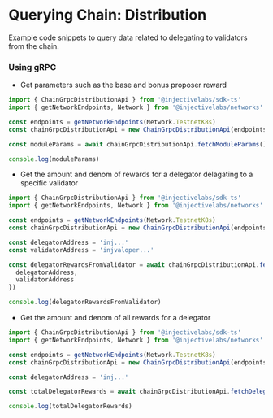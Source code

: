 # Querying Chain: Distribution

Example code snippets to query data related to delegating to validators from the chain.

### Using gRPC

* Get parameters such as the base and bonus proposer reward

```ts
import { ChainGrpcDistributionApi } from '@injectivelabs/sdk-ts'
import { getNetworkEndpoints, Network } from '@injectivelabs/networks'

const endpoints = getNetworkEndpoints(Network.TestnetK8s)
const chainGrpcDistributionApi = new ChainGrpcDistributionApi(endpoints.grpc)

const moduleParams = await chainGrpcDistributionApi.fetchModuleParams()

console.log(moduleParams)
```

* Get the amount and denom of rewards for a delegator delagating to a specific validator

```ts
import { ChainGrpcDistributionApi } from '@injectivelabs/sdk-ts'
import { getNetworkEndpoints, Network } from '@injectivelabs/networks'

const endpoints = getNetworkEndpoints(Network.TestnetK8s)
const chainGrpcDistributionApi = new ChainGrpcDistributionApi(endpoints.grpc)

const delegatorAddress = 'inj...'
const validatorAddress = 'injvaloper...'

const delegatorRewardsFromValidator = await chainGrpcDistributionApi.fetchDelegatorRewardsForValidatorNoThrow({
  delegatorAddress,
  validatorAddress
})

console.log(delegatorRewardsFromValidator)
```

* Get the amount and denom of all rewards for a delegator

```ts
import { ChainGrpcDistributionApi } from '@injectivelabs/sdk-ts'
import { getNetworkEndpoints, Network } from '@injectivelabs/networks'

const endpoints = getNetworkEndpoints(Network.TestnetK8s)
const chainGrpcDistributionApi = new ChainGrpcDistributionApi(endpoints.grpc)

const delegatorAddress = 'inj...'

const totalDelegatorRewards = await chainGrpcDistributionApi.fetchDelegatorRewardsNoThrow(delegatorAddress)

console.log(totalDelegatorRewards)
```
